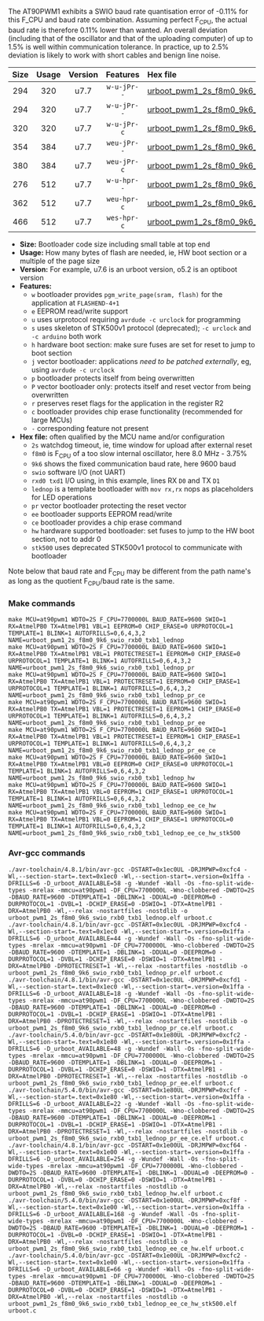 The AT90PWM1 exhibits a SWIO baud rate quantisation error of -0.11% for this F_CPU and baud rate combination. Assuming perfect F<sub>CPU</sub>, the actual baud rate is therefore 0.11% lower than wanted. An overall deviation (including that of the oscillator and that of the uploading computer) of up to 1.5% is well within communication tolerance. In practice, up to 2.5% deviation is likely to work with short cables and benign line noise.

|Size|Usage|Version|Features|Hex file|
|:-:|:-:|:-:|:-:|:--|
|294|320|u7.7|`w-u-jPr--`|[urboot_pwm1_2s_f8m0_9k6_swio_rxb0_txb1_lednop.hex](https://raw.githubusercontent.com/stefanrueger/urboot.hex/main/mcus/at90pwm1/watchdog_2_s/internal_oscillator_f-3.75%25/%2B8m000000_hz/%2B%2B%2B9k6_baud/swio_rxb0_txb1/lednop/urboot_pwm1_2s_f8m0_9k6_swio_rxb0_txb1_lednop.hex)|
|294|320|u7.7|`w-u-jPr--`|[urboot_pwm1_2s_f8m0_9k6_swio_rxb0_txb1_lednop_pr.hex](https://raw.githubusercontent.com/stefanrueger/urboot.hex/main/mcus/at90pwm1/watchdog_2_s/internal_oscillator_f-3.75%25/%2B8m000000_hz/%2B%2B%2B9k6_baud/swio_rxb0_txb1/lednop/urboot_pwm1_2s_f8m0_9k6_swio_rxb0_txb1_lednop_pr.hex)|
|320|320|u7.7|`w-u-jPr-c`|[urboot_pwm1_2s_f8m0_9k6_swio_rxb0_txb1_lednop_pr_ce.hex](https://raw.githubusercontent.com/stefanrueger/urboot.hex/main/mcus/at90pwm1/watchdog_2_s/internal_oscillator_f-3.75%25/%2B8m000000_hz/%2B%2B%2B9k6_baud/swio_rxb0_txb1/lednop/urboot_pwm1_2s_f8m0_9k6_swio_rxb0_txb1_lednop_pr_ce.hex)|
|354|384|u7.7|`weu-jPr--`|[urboot_pwm1_2s_f8m0_9k6_swio_rxb0_txb1_lednop_pr_ee.hex](https://raw.githubusercontent.com/stefanrueger/urboot.hex/main/mcus/at90pwm1/watchdog_2_s/internal_oscillator_f-3.75%25/%2B8m000000_hz/%2B%2B%2B9k6_baud/swio_rxb0_txb1/lednop/urboot_pwm1_2s_f8m0_9k6_swio_rxb0_txb1_lednop_pr_ee.hex)|
|380|384|u7.7|`weu-jPr-c`|[urboot_pwm1_2s_f8m0_9k6_swio_rxb0_txb1_lednop_pr_ee_ce.hex](https://raw.githubusercontent.com/stefanrueger/urboot.hex/main/mcus/at90pwm1/watchdog_2_s/internal_oscillator_f-3.75%25/%2B8m000000_hz/%2B%2B%2B9k6_baud/swio_rxb0_txb1/lednop/urboot_pwm1_2s_f8m0_9k6_swio_rxb0_txb1_lednop_pr_ee_ce.hex)|
|276|512|u7.7|`w-u-hpr--`|[urboot_pwm1_2s_f8m0_9k6_swio_rxb0_txb1_lednop_hw.hex](https://raw.githubusercontent.com/stefanrueger/urboot.hex/main/mcus/at90pwm1/watchdog_2_s/internal_oscillator_f-3.75%25/%2B8m000000_hz/%2B%2B%2B9k6_baud/swio_rxb0_txb1/lednop/urboot_pwm1_2s_f8m0_9k6_swio_rxb0_txb1_lednop_hw.hex)|
|362|512|u7.7|`weu-hpr-c`|[urboot_pwm1_2s_f8m0_9k6_swio_rxb0_txb1_lednop_ee_ce_hw.hex](https://raw.githubusercontent.com/stefanrueger/urboot.hex/main/mcus/at90pwm1/watchdog_2_s/internal_oscillator_f-3.75%25/%2B8m000000_hz/%2B%2B%2B9k6_baud/swio_rxb0_txb1/lednop/urboot_pwm1_2s_f8m0_9k6_swio_rxb0_txb1_lednop_ee_ce_hw.hex)|
|466|512|u7.7|`wes-hpr-c`|[urboot_pwm1_2s_f8m0_9k6_swio_rxb0_txb1_lednop_ee_ce_hw_stk500.hex](https://raw.githubusercontent.com/stefanrueger/urboot.hex/main/mcus/at90pwm1/watchdog_2_s/internal_oscillator_f-3.75%25/%2B8m000000_hz/%2B%2B%2B9k6_baud/swio_rxb0_txb1/lednop/urboot_pwm1_2s_f8m0_9k6_swio_rxb0_txb1_lednop_ee_ce_hw_stk500.hex)|

- **Size:** Bootloader code size including small table at top end
- **Usage:** How many bytes of flash are needed, ie, HW boot section or a multiple of the page size
- **Version:** For example, u7.6 is an urboot version, o5.2 is an optiboot version
- **Features:**
  + `w` bootloader provides `pgm_write_page(sram, flash)` for the application at `FLASHEND-4+1`
  + `e` EEPROM read/write support
  + `u` uses urprotocol requiring `avrdude -c urclock` for programming
  + `s` uses skeleton of STK500v1 protocol (deprecated); `-c urclock` and `-c arduino` both work
  + `h` hardware boot section: make sure fuses are set for reset to jump to boot section
  + `j` vector bootloader: applications *need to be patched externally*, eg, using `avrdude -c urclock`
  + `p` bootloader protects itself from being overwritten
  + `P` vector bootloader only: protects itself and reset vector from being overwritten
  + `r` preserves reset flags for the application in the register R2
  + `c` bootloader provides chip erase functionality (recommended for large MCUs)
  + `-` corresponding feature not present
- **Hex file:** often qualified by the MCU name and/or configuration
  + `2s` watchdog timeout, ie, time window for upload after external reset
  + `f8m0` is F<sub>CPU</sub> of a too slow internal oscillator, here 8.0 MHz - 3.75%
  + `9k6` shows the fixed communication baud rate, here 9600 baud
  + `swio` software I/O (not UART)
  + `rxd0 txd1` I/O using, in this example, lines RX `D0` and TX `D1`
  + `lednop` is a template bootloader with `mov rx,rx` nops as placeholders for LED operations
  + `pr` vector bootloader protecting the reset vector
  + `ee` bootloader supports EEPROM read/write
  + `ce` bootloader provides a chip erase command
  + `hw` hardware supported bootloader: set fuses to jump to the HW boot section, not to addr 0
  + `stk500` uses deprecated STK500v1 protocol to communicate with bootloader


Note below that baud rate and F<sub>CPU</sub> may be different from the path name's as long as the quotient F<sub>CPU</sub>/baud rate is the same.

### Make commands
```
make MCU=at90pwm1 WDTO=2S F_CPU=7700000L BAUD_RATE=9600 SWIO=1 RX=AtmelPB0 TX=AtmelPB1 VBL=1 EEPROM=0 CHIP_ERASE=0 URPROTOCOL=1 TEMPLATE=1 BLINK=1 AUTOFRILLS=0,6,4,3,2 NAME=urboot_pwm1_2s_f8m0_9k6_swio_rxb0_txb1_lednop
make MCU=at90pwm1 WDTO=2S F_CPU=7700000L BAUD_RATE=9600 SWIO=1 RX=AtmelPB0 TX=AtmelPB1 VBL=1 PROTECTRESET=1 EEPROM=0 CHIP_ERASE=0 URPROTOCOL=1 TEMPLATE=1 BLINK=1 AUTOFRILLS=0,6,4,3,2 NAME=urboot_pwm1_2s_f8m0_9k6_swio_rxb0_txb1_lednop_pr
make MCU=at90pwm1 WDTO=2S F_CPU=7700000L BAUD_RATE=9600 SWIO=1 RX=AtmelPB0 TX=AtmelPB1 VBL=1 PROTECTRESET=1 EEPROM=0 CHIP_ERASE=1 URPROTOCOL=1 TEMPLATE=1 BLINK=1 AUTOFRILLS=0,6,4,3,2 NAME=urboot_pwm1_2s_f8m0_9k6_swio_rxb0_txb1_lednop_pr_ce
make MCU=at90pwm1 WDTO=2S F_CPU=7700000L BAUD_RATE=9600 SWIO=1 RX=AtmelPB0 TX=AtmelPB1 VBL=1 PROTECTRESET=1 EEPROM=1 CHIP_ERASE=0 URPROTOCOL=1 TEMPLATE=1 BLINK=1 AUTOFRILLS=0,6,4,3,2 NAME=urboot_pwm1_2s_f8m0_9k6_swio_rxb0_txb1_lednop_pr_ee
make MCU=at90pwm1 WDTO=2S F_CPU=7700000L BAUD_RATE=9600 SWIO=1 RX=AtmelPB0 TX=AtmelPB1 VBL=1 PROTECTRESET=1 EEPROM=1 CHIP_ERASE=1 URPROTOCOL=1 TEMPLATE=1 BLINK=1 AUTOFRILLS=0,6,4,3,2 NAME=urboot_pwm1_2s_f8m0_9k6_swio_rxb0_txb1_lednop_pr_ee_ce
make MCU=at90pwm1 WDTO=2S F_CPU=7700000L BAUD_RATE=9600 SWIO=1 RX=AtmelPB0 TX=AtmelPB1 VBL=0 EEPROM=0 CHIP_ERASE=0 URPROTOCOL=1 TEMPLATE=1 BLINK=1 AUTOFRILLS=0,6,4,3,2 NAME=urboot_pwm1_2s_f8m0_9k6_swio_rxb0_txb1_lednop_hw
make MCU=at90pwm1 WDTO=2S F_CPU=7700000L BAUD_RATE=9600 SWIO=1 RX=AtmelPB0 TX=AtmelPB1 VBL=0 EEPROM=1 CHIP_ERASE=1 URPROTOCOL=1 TEMPLATE=1 BLINK=1 AUTOFRILLS=0,6,4,3,2 NAME=urboot_pwm1_2s_f8m0_9k6_swio_rxb0_txb1_lednop_ee_ce_hw
make MCU=at90pwm1 WDTO=2S F_CPU=7700000L BAUD_RATE=9600 SWIO=1 RX=AtmelPB0 TX=AtmelPB1 VBL=0 EEPROM=1 CHIP_ERASE=1 URPROTOCOL=0 TEMPLATE=1 BLINK=1 AUTOFRILLS=0,6,4,3,2 NAME=urboot_pwm1_2s_f8m0_9k6_swio_rxb0_txb1_lednop_ee_ce_hw_stk500
```

### Avr-gcc commands
```
./avr-toolchain/4.8.1/bin/avr-gcc -DSTART=0x1ec0UL -DRJMPWP=0xcfc4 -Wl,--section-start=.text=0x1ec0 -Wl,--section-start=.version=0x1ffa -DFRILLS=6 -D_urboot_AVAILABLE=58 -g -Wundef -Wall -Os -fno-split-wide-types -mrelax -mmcu=at90pwm1 -DF_CPU=7700000L -Wno-clobbered -DWDTO=2S -DBAUD_RATE=9600 -DTEMPLATE=1 -DBLINK=1 -DDUAL=0 -DEEPROM=0 -DURPROTOCOL=1 -DVBL=1 -DCHIP_ERASE=0 -DSWIO=1 -DTX=AtmelPB1 -DRX=AtmelPB0 -Wl,--relax -nostartfiles -nostdlib -o urboot_pwm1_2s_f8m0_9k6_swio_rxb0_txb1_lednop.elf urboot.c
./avr-toolchain/4.8.1/bin/avr-gcc -DSTART=0x1ec0UL -DRJMPWP=0xcfc4 -Wl,--section-start=.text=0x1ec0 -Wl,--section-start=.version=0x1ffa -DFRILLS=6 -D_urboot_AVAILABLE=44 -g -Wundef -Wall -Os -fno-split-wide-types -mrelax -mmcu=at90pwm1 -DF_CPU=7700000L -Wno-clobbered -DWDTO=2S -DBAUD_RATE=9600 -DTEMPLATE=1 -DBLINK=1 -DDUAL=0 -DEEPROM=0 -DURPROTOCOL=1 -DVBL=1 -DCHIP_ERASE=0 -DSWIO=1 -DTX=AtmelPB1 -DRX=AtmelPB0 -DPROTECTRESET=1 -Wl,--relax -nostartfiles -nostdlib -o urboot_pwm1_2s_f8m0_9k6_swio_rxb0_txb1_lednop_pr.elf urboot.c
./avr-toolchain/4.8.1/bin/avr-gcc -DSTART=0x1ec0UL -DRJMPWP=0xcfd1 -Wl,--section-start=.text=0x1ec0 -Wl,--section-start=.version=0x1ffa -DFRILLS=6 -D_urboot_AVAILABLE=18 -g -Wundef -Wall -Os -fno-split-wide-types -mrelax -mmcu=at90pwm1 -DF_CPU=7700000L -Wno-clobbered -DWDTO=2S -DBAUD_RATE=9600 -DTEMPLATE=1 -DBLINK=1 -DDUAL=0 -DEEPROM=0 -DURPROTOCOL=1 -DVBL=1 -DCHIP_ERASE=1 -DSWIO=1 -DTX=AtmelPB1 -DRX=AtmelPB0 -DPROTECTRESET=1 -Wl,--relax -nostartfiles -nostdlib -o urboot_pwm1_2s_f8m0_9k6_swio_rxb0_txb1_lednop_pr_ce.elf urboot.c
./avr-toolchain/5.4.0/bin/avr-gcc -DSTART=0x1e80UL -DRJMPWP=0xcfc2 -Wl,--section-start=.text=0x1e80 -Wl,--section-start=.version=0x1ffa -DFRILLS=6 -D_urboot_AVAILABLE=48 -g -Wundef -Wall -Os -fno-split-wide-types -mrelax -mmcu=at90pwm1 -DF_CPU=7700000L -Wno-clobbered -DWDTO=2S -DBAUD_RATE=9600 -DTEMPLATE=1 -DBLINK=1 -DDUAL=0 -DEEPROM=1 -DURPROTOCOL=1 -DVBL=1 -DCHIP_ERASE=0 -DSWIO=1 -DTX=AtmelPB1 -DRX=AtmelPB0 -DPROTECTRESET=1 -Wl,--relax -nostartfiles -nostdlib -o urboot_pwm1_2s_f8m0_9k6_swio_rxb0_txb1_lednop_pr_ee.elf urboot.c
./avr-toolchain/5.4.0/bin/avr-gcc -DSTART=0x1e80UL -DRJMPWP=0xcfcf -Wl,--section-start=.text=0x1e80 -Wl,--section-start=.version=0x1ffa -DFRILLS=6 -D_urboot_AVAILABLE=22 -g -Wundef -Wall -Os -fno-split-wide-types -mrelax -mmcu=at90pwm1 -DF_CPU=7700000L -Wno-clobbered -DWDTO=2S -DBAUD_RATE=9600 -DTEMPLATE=1 -DBLINK=1 -DDUAL=0 -DEEPROM=1 -DURPROTOCOL=1 -DVBL=1 -DCHIP_ERASE=1 -DSWIO=1 -DTX=AtmelPB1 -DRX=AtmelPB0 -DPROTECTRESET=1 -Wl,--relax -nostartfiles -nostdlib -o urboot_pwm1_2s_f8m0_9k6_swio_rxb0_txb1_lednop_pr_ee_ce.elf urboot.c
./avr-toolchain/4.8.1/bin/avr-gcc -DSTART=0x1e00UL -DRJMPWP=0xcf64 -Wl,--section-start=.text=0x1e00 -Wl,--section-start=.version=0x1ffa -DFRILLS=6 -D_urboot_AVAILABLE=254 -g -Wundef -Wall -Os -fno-split-wide-types -mrelax -mmcu=at90pwm1 -DF_CPU=7700000L -Wno-clobbered -DWDTO=2S -DBAUD_RATE=9600 -DTEMPLATE=1 -DBLINK=1 -DDUAL=0 -DEEPROM=0 -DURPROTOCOL=1 -DVBL=0 -DCHIP_ERASE=0 -DSWIO=1 -DTX=AtmelPB1 -DRX=AtmelPB0 -Wl,--relax -nostartfiles -nostdlib -o urboot_pwm1_2s_f8m0_9k6_swio_rxb0_txb1_lednop_hw.elf urboot.c
./avr-toolchain/5.4.0/bin/avr-gcc -DSTART=0x1e00UL -DRJMPWP=0xcf8f -Wl,--section-start=.text=0x1e00 -Wl,--section-start=.version=0x1ffa -DFRILLS=6 -D_urboot_AVAILABLE=168 -g -Wundef -Wall -Os -fno-split-wide-types -mrelax -mmcu=at90pwm1 -DF_CPU=7700000L -Wno-clobbered -DWDTO=2S -DBAUD_RATE=9600 -DTEMPLATE=1 -DBLINK=1 -DDUAL=0 -DEEPROM=1 -DURPROTOCOL=1 -DVBL=0 -DCHIP_ERASE=1 -DSWIO=1 -DTX=AtmelPB1 -DRX=AtmelPB0 -Wl,--relax -nostartfiles -nostdlib -o urboot_pwm1_2s_f8m0_9k6_swio_rxb0_txb1_lednop_ee_ce_hw.elf urboot.c
./avr-toolchain/5.4.0/bin/avr-gcc -DSTART=0x1e00UL -DRJMPWP=0xcfc2 -Wl,--section-start=.text=0x1e00 -Wl,--section-start=.version=0x1ffa -DFRILLS=6 -D_urboot_AVAILABLE=66 -g -Wundef -Wall -Os -fno-split-wide-types -mrelax -mmcu=at90pwm1 -DF_CPU=7700000L -Wno-clobbered -DWDTO=2S -DBAUD_RATE=9600 -DTEMPLATE=1 -DBLINK=1 -DDUAL=0 -DEEPROM=1 -DURPROTOCOL=0 -DVBL=0 -DCHIP_ERASE=1 -DSWIO=1 -DTX=AtmelPB1 -DRX=AtmelPB0 -Wl,--relax -nostartfiles -nostdlib -o urboot_pwm1_2s_f8m0_9k6_swio_rxb0_txb1_lednop_ee_ce_hw_stk500.elf urboot.c
```

